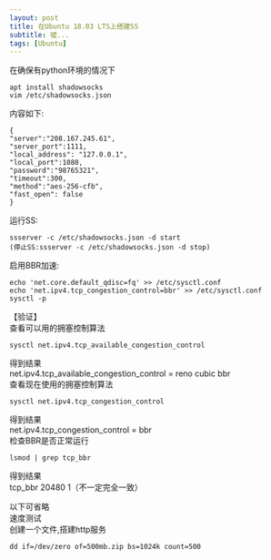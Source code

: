 ```yaml
---
layout: post
title: 在Ubuntu 18.03 LTS上搭建SS
subtitle: 嘘...
tags: [Ubuntu]
---    
```


在确保有python环境的情况下     

```
apt install shadowsocks 
vim /etc/shadowsocks.json 
```
内容如下:    
```
{ 
"server":"208.167.245.61", 
"server_port":1111, 
"local_address": "127.0.0.1", 
"local_port":1080, 
"password":"98765321", 
"timeout":300, 
"method":"aes-256-cfb", 
"fast_open": false 
} 
```
运行SS:      
```
ssserver -c /etc/shadowsocks.json -d start 
(停止SS:ssserver -c /etc/shadowsocks.json -d stop) 
```
启用BBR加速:      
```
echo 'net.core.default_qdisc=fq' >> /etc/sysctl.conf 
echo 'net.ipv4.tcp_congestion_control=bbr' >> /etc/sysctl.conf 
sysctl -p 
```
【验证】    
查看可以用的拥塞控制算法   
``` 
sysctl net.ipv4.tcp_available_congestion_control 
```
得到结果    
net.ipv4.tcp_available_congestion_control = reno cubic bbr     
查看现在使用的拥塞控制算法     
```
sysctl net.ipv4.tcp_congestion_control 
```
得到结果     
net.ipv4.tcp_congestion_control = bbr    
检查BBR是否正常运行   
``` 
lsmod | grep tcp_bbr 
```
得到结果    
tcp_bbr 20480 1（不一定完全一致）     
     
以下可省略     
速度测试     
创建一个文件,搭建http服务    
``` 
dd if=/dev/zero of=500mb.zip bs=1024k count=500 
```
